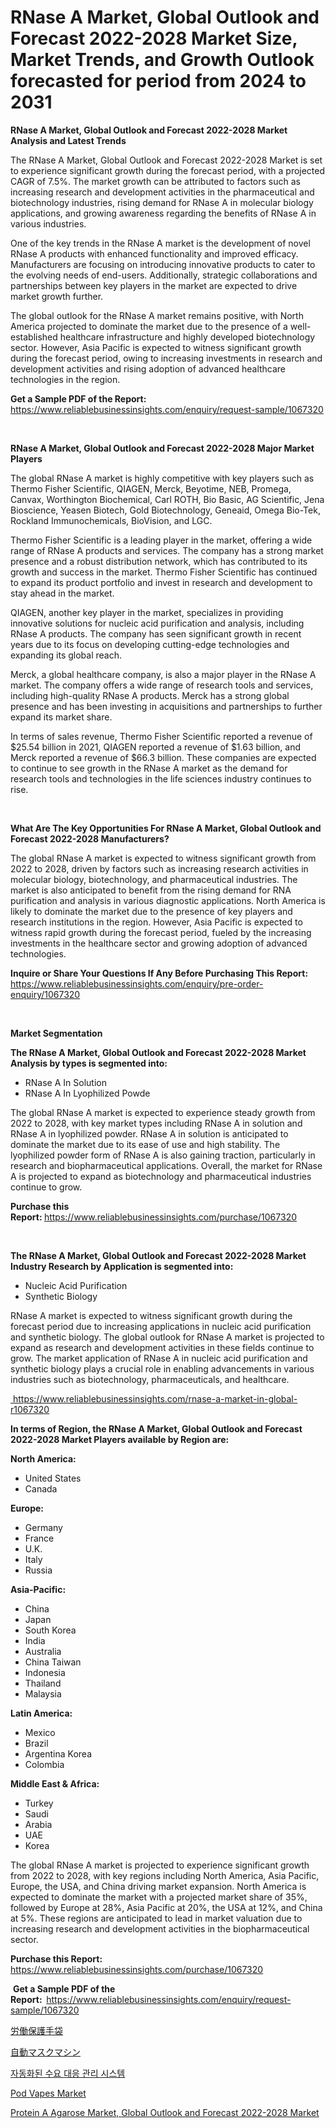 <p><h1>RNase A Market, Global Outlook and Forecast 2022-2028 Market Size, Market Trends, and Growth Outlook forecasted for period from 2024 to 2031</h1></p><p><strong>RNase A Market, Global Outlook and Forecast 2022-2028 Market Analysis and Latest Trends</strong></p>
<p><p>The RNase A Market, Global Outlook and Forecast 2022-2028 Market is set to experience significant growth during the forecast period, with a projected CAGR of 7.5%. The market growth can be attributed to factors such as increasing research and development activities in the pharmaceutical and biotechnology industries, rising demand for RNase A in molecular biology applications, and growing awareness regarding the benefits of RNase A in various industries.</p><p>One of the key trends in the RNase A market is the development of novel RNase A products with enhanced functionality and improved efficacy. Manufacturers are focusing on introducing innovative products to cater to the evolving needs of end-users. Additionally, strategic collaborations and partnerships between key players in the market are expected to drive market growth further.</p><p>The global outlook for the RNase A market remains positive, with North America projected to dominate the market due to the presence of a well-established healthcare infrastructure and highly developed biotechnology sector. However, Asia Pacific is expected to witness significant growth during the forecast period, owing to increasing investments in research and development activities and rising adoption of advanced healthcare technologies in the region.</p></p>
<p><strong>Get a Sample PDF of the Report:&nbsp;</strong> <a href="https://www.reliablebusinessinsights.com/enquiry/request-sample/1067320">https://www.reliablebusinessinsights.com/enquiry/request-sample/1067320</a></p>
<p>&nbsp;</p>
<p><strong>RNase A Market, Global Outlook and Forecast 2022-2028 Major Market Players</strong></p>
<p><p>The global RNase A market is highly competitive with key players such as Thermo Fisher Scientific, QIAGEN, Merck, Beyotime, NEB, Promega, Canvax, Worthington Biochemical, Carl ROTH, Bio Basic, AG Scientific, Jena Bioscience, Yeasen Biotech, Gold Biotechnology, Geneaid, Omega Bio-Tek, Rockland Immunochemicals, BioVision, and LGC. </p><p>Thermo Fisher Scientific is a leading player in the market, offering a wide range of RNase A products and services. The company has a strong market presence and a robust distribution network, which has contributed to its growth and success in the market. Thermo Fisher Scientific has continued to expand its product portfolio and invest in research and development to stay ahead in the market.</p><p>QIAGEN, another key player in the market, specializes in providing innovative solutions for nucleic acid purification and analysis, including RNase A products. The company has seen significant growth in recent years due to its focus on developing cutting-edge technologies and expanding its global reach.</p><p>Merck, a global healthcare company, is also a major player in the RNase A market. The company offers a wide range of research tools and services, including high-quality RNase A products. Merck has a strong global presence and has been investing in acquisitions and partnerships to further expand its market share.</p><p>In terms of sales revenue, Thermo Fisher Scientific reported a revenue of $25.54 billion in 2021, QIAGEN reported a revenue of $1.63 billion, and Merck reported a revenue of $66.3 billion. These companies are expected to continue to see growth in the RNase A market as the demand for research tools and technologies in the life sciences industry continues to rise.</p></p>
<p>&nbsp;</p>
<p><strong>What Are The Key Opportunities For RNase A Market, Global Outlook and Forecast 2022-2028 Manufacturers?</strong></p>
<p><p>The global RNase A market is expected to witness significant growth from 2022 to 2028, driven by factors such as increasing research activities in molecular biology, biotechnology, and pharmaceutical industries. The market is also anticipated to benefit from the rising demand for RNA purification and analysis in various diagnostic applications. North America is likely to dominate the market due to the presence of key players and research institutions in the region. However, Asia Pacific is expected to witness rapid growth during the forecast period, fueled by the increasing investments in the healthcare sector and growing adoption of advanced technologies.</p></p>
<p><strong>Inquire or Share Your Questions If Any Before Purchasing This Report:</strong> <a href="https://www.reliablebusinessinsights.com/enquiry/pre-order-enquiry/1067320">https://www.reliablebusinessinsights.com/enquiry/pre-order-enquiry/1067320</a></p>
<p>&nbsp;</p>
<p><strong>Market Segmentation</strong></p>
<p><strong>The RNase A Market, Global Outlook and Forecast 2022-2028 Market Analysis by types is segmented into:</strong></p>
<p><ul><li>RNase A In Solution</li><li>RNase A In Lyophilized Powde</li></ul></p>
<p><p>The global RNase A market is expected to experience steady growth from 2022 to 2028, with key market types including RNase A in solution and RNase A in lyophilized powder. RNase A in solution is anticipated to dominate the market due to its ease of use and high stability. The lyophilized powder form of RNase A is also gaining traction, particularly in research and biopharmaceutical applications. Overall, the market for RNase A is projected to expand as biotechnology and pharmaceutical industries continue to grow.</p></p>
<p><strong>Purchase this Report:&nbsp;</strong><a href="https://www.reliablebusinessinsights.com/purchase/1067320">https://www.reliablebusinessinsights.com/purchase/1067320</a></p>
<p>&nbsp;</p>
<p><strong>The RNase A Market, Global Outlook and Forecast 2022-2028 Market Industry Research by Application is segmented into:</strong></p>
<p><ul><li>Nucleic Acid Purification</li><li>Synthetic Biology</li></ul></p>
<p><p>RNase A market is expected to witness significant growth during the forecast period due to increasing applications in nucleic acid purification and synthetic biology. The global outlook for RNase A market is projected to expand as research and development activities in these fields continue to grow. The market application of RNase A in nucleic acid purification and synthetic biology plays a crucial role in enabling advancements in various industries such as biotechnology, pharmaceuticals, and healthcare.</p></p>
<p><a href="https://www.reliablebusinessinsights.com/rnase-a-market-in-global-r1067320">&nbsp;https://www.reliablebusinessinsights.com/rnase-a-market-in-global-r1067320</a></p>
<p><strong>In terms of Region, the RNase A Market, Global Outlook and Forecast 2022-2028 Market Players available by Region are:</strong></p>
<p>
    <p> <strong> North America: </strong>
        <ul>
            <li>United States</li>
            <li>Canada</li>
        </ul>
        </p> 
    <p> <strong> Europe: </strong>
        <ul>
            <li>Germany</li>
            <li>France</li>
            <li>U.K.</li>
            <li>Italy</li>
            <li>Russia</li>
        </ul>
        </p> 
    <p> <strong> Asia-Pacific: </strong>
        <ul>
            <li>China</li>
            <li>Japan</li>
            <li>South Korea</li>
            <li>India</li>
            <li>Australia</li>
            <li>China Taiwan</li>
            <li>Indonesia</li>
            <li>Thailand</li>
            <li>Malaysia</li>
        </ul>
        </p> 
    <p> <strong> Latin America: </strong>
        <ul>
            <li>Mexico</li>
            <li>Brazil</li>
            <li>Argentina Korea</li>
            <li>Colombia</li>
        </ul>
        </p> 
    <p> <strong> Middle East & Africa: </strong>
        <ul>
            <li>Turkey</li>
            <li>Saudi</li>
            <li>Arabia</li>
            <li>UAE</li>
            <li>Korea</li>
        </ul>
    </p>
    </p>
<p><p>The global RNase A market is projected to experience significant growth from 2022 to 2028, with key regions including North America, Asia Pacific, Europe, the USA, and China driving market expansion. North America is expected to dominate the market with a projected market share of 35%, followed by Europe at 28%, Asia Pacific at 20%, the USA at 12%, and China at 5%. These regions are anticipated to lead in market valuation due to increasing research and development activities in the biopharmaceutical sector.</p></p>
<p><strong>Purchase this Report: </strong><a href="https://www.reliablebusinessinsights.com/purchase/1067320">https://www.reliablebusinessinsights.com/purchase/1067320</a></p>
<p>&nbsp;<strong>Get a Sample PDF of the Report:&nbsp;&nbsp;</strong><a href="https://www.reliablebusinessinsights.com/enquiry/request-sample/1067320">https://www.reliablebusinessinsights.com/enquiry/request-sample/1067320</a></p>
<p><strong></strong></p>
<p><p><a href="https://github.com/laurenreichert/Market-Research-Report-List-1/blob/main/135585186567.md">労働保護手袋</a></p><p><a href="https://github.com/RodHoppe07/Market-Research-Report-List-1/blob/main/582563886568.md">自動マスクマシン</a></p><p><a href="https://medium.com/@ikeschumm04/%EC%9E%90%EB%8F%99-%EC%88%98%EC%9A%94-%EB%B0%98%EC%9D%91-%EA%B4%80%EB%A6%AC-%EC%8B%9C%EC%8A%A4%ED%85%9C-%EC%8B%9C%EC%9E%A5-%EC%8B%9C%EC%9E%A5-%EC%A0%90%EC%9C%A0%EC%9C%A8-%EC%8B%9C%EC%9E%A5-%EB%8F%99%ED%96%A5-%EB%B0%8F-%EB%AF%B8%EB%9E%98-%EC%84%B1%EC%9E%A5-%ED%83%90%EC%83%89-538f1b3c0bdd">자동화된 수요 대응 관리 시스템</a></p><p><a href="https://issuu.com/reportprime-2/docs/pod-vapes-market-size-2030.pptx">Pod Vapes Market</a></p><p><a href="https://github.com/MyrticeDare2023/Market-Research-Report-List-1/blob/main/protein-a-agarose-market-global-outlook-and-forecast-2022-2028-market.md">Protein A Agarose Market, Global Outlook and Forecast 2022-2028 Market</a></p></p>